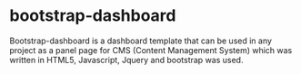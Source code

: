# bootstrap-dashboard
Bootstrap-dashboard is a dashboard template that can be used in any project as a panel page for CMS (Content Management System) which was written in HTML5, Javascript, Jquery and bootstrap was used.
